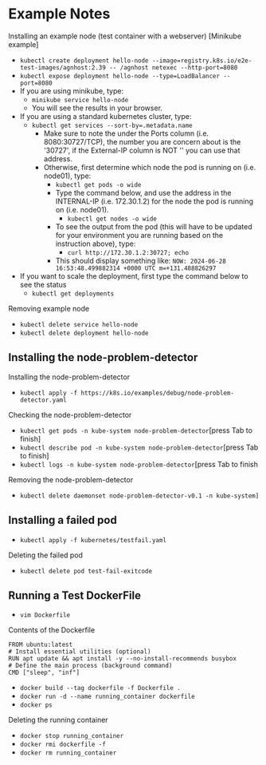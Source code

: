 # Example Notes

Installing an example node (test container with a webserver) [Minikube example]

- `kubectl create deployment hello-node --image=registry.k8s.io/e2e-test-images/agnhost:2.39 -- /agnhost netexec --http-port=8080`
- `kubectl expose deployment hello-node --type=LoadBalancer --port=8080`
- If you are using minikube, type: 
  - `minikube service hello-node`
  - You will see the results in your browser.
- If you are using a standard kubernetes cluster, type:  
  - `kubectl get services --sort-by=.metadata.name`
    - Make sure to note the under the Ports column (i.e. 8080:30727/TCP), the number you are concern about is the '30727', if the External-IP column is NOT '<pending>' you can use that address.
    - Otherwise, first determine which node the pod is running on (i.e. node01), type:
      - `kubectl get pods -o wide`
      - Type the command below, and use the address in the INTERNAL-IP (i.e. 172.30.1.2) for the node the pod is running on (i.e. node01).
        - `kubectl get nodes -o wide`
      - To see the output from the pod (this will have to be updated for your environment you are running based on the instruction above), type: 
        - `curl http://172.30.1.2:30727; echo`
      - This should display something like: `NOW: 2024-06-28 16:53:48.499882314 +0000 UTC m=+131.488826297`
- If you want to scale the deployment, first type the command below to see the status
  - `kubectl get deployments`

Removing example node

- `kubectl delete service hello-node`
- `kubectl delete deployment hello-node`

##  Installing the node-problem-detector

Installing the node-problem-detector

- `kubectl apply -f https://k8s.io/examples/debug/node-problem-detector.yaml`

Checking the node-problem-detector

- `kubectl get pods -n kube-system node-problem-detector`[press Tab to finish]
- `kubectl describe pod -n kube-system node-problem-detector`[press Tab to finish]
- `kubectl logs -n kube-system node-problem-detector`[press Tab to finish

Removing the node-problem-detector

- `kubectl delete daemonset node-problem-detector-v0.1 -n kube-system]`

## Installing a failed pod

- `kubectl apply -f kubernetes/testfail.yaml`

Deleting the failed pod

- `kubectl delete pod test-fail-exitcode`

## Running a Test DockerFile

- `vim Dockerfile`

Contents of the Dockerfile

```
FROM ubuntu:latest
# Install essential utilities (optional)
RUN apt update && apt install -y --no-install-recommends busybox
# Define the main process (background command)
CMD ["sleep", "inf"]
```
- `docker build --tag dockerfile -f Dockerfile .`
- `docker run -d --name running_container dockerfile`
- `docker ps`

Deleting the running container

- `docker stop running_container`
- `docker rmi dockerfile -f`
- `docker rm running_container`

